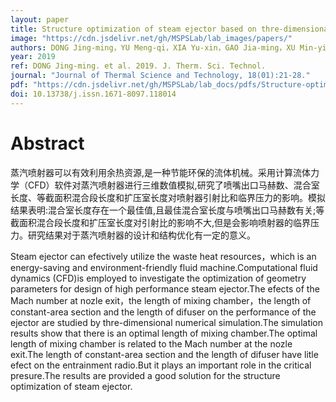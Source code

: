 ```yaml
---
layout: paper
title: Structure optimization of steam ejector based on thre-dimensional numerical simulation
image: "https://cdn.jsdelivr.net/gh/MSPSLab/lab_images/papers/"
authors: DONG Jing-ming，YU Meng-qi，XIA Yu-xin，GAO Jia-ming，XU Min-yi，MA Hong-bin
year: 2019
ref: DONG Jing-ming. et al. 2019. J. Therm. Sci. Technol.
journal: "Journal of Thermal Science and Technology, 18(01):21-28."
pdf: "https://cdn.jsdelivr.net/gh/MSPSLab/lab_docs/pdfs/Structure-optimization.pdf"
doi: 10.13738/j.issn.1671-8097.118014
---
```


# Abstract

蒸汽喷射器可以有效利用余热资源,是一种节能环保的流体机械。采用计算流体力学（CFD）软件对蒸汽喷射器进行三维数值模拟,研究了喷嘴出口马赫数、混合室长度、等截面积混合段长度和扩压室长度对喷射器引射比和临界压力的影响。模拟结果表明:混合室长度存在一个最佳值,且最佳混合室长度与喷嘴出口马赫数有关;等截面积混合段长度和扩压室长度对引射比的影响不大,但是会影响喷射器的临界压力。研究结果对于蒸汽喷射器的设计和结构优化有一定的意义。 

Steam ejector can efectively utilize the waste heat resources，which is an energy-saving and environment-friendly fluid machine.Computational fluid dynamics (CFD)is employed to investigate the optimization of geometry parameters for design of high performance steam ejector.The efects of the Mach number at nozle exit，the length of mixing chamber，the length of constant-area section and the length of difuser on the performance of the ejector are studied by thre-dimensional numerical simulation.The simulation results show that there is an optimal length of mixing chamber.The optimal length of mixing chamber is related to the Mach number at the nozle exit.The length of constant-area section and the length of difuser have litle efect on the entrainment radio.But it plays an important role in the critical presure.The results are provided a good solution for the structure optimization of steam ejector.